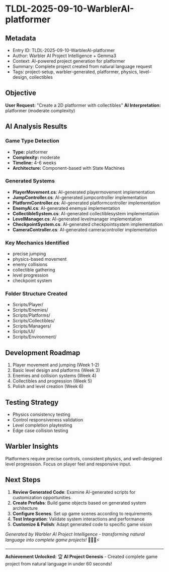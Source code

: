 # TLDL-2025-09-10-WarblerAI-platformer

## Metadata
- Entry ID: TLDL-2025-09-10-WarblerAI-platformer
- Author: Warbler AI Project Intelligence + Gemma3
- Context: AI-powered project generation for platformer
- Summary: Complete project created from natural language request
- Tags: project-setup, warbler-generated, platformer, physics, level-design, collectibles

## Objective
**User Request:** "Create a 2D platformer with collectibles"
**AI Interpretation:** platformer (moderate complexity)

## AI Analysis Results
### Game Type Detection
- **Type:** platformer
- **Complexity:** moderate 
- **Timeline:** 4-6 weeks
- **Architecture:** Component-based with State Machines

### Generated Systems
- **PlayerMovement.cs**: AI-generated playermovement implementation
- **JumpController.cs**: AI-generated jumpcontroller implementation
- **PlatformController.cs**: AI-generated platformcontroller implementation
- **EnemyAI.cs**: AI-generated enemyai implementation
- **CollectibleSystem.cs**: AI-generated collectiblesystem implementation
- **LevelManager.cs**: AI-generated levelmanager implementation
- **CheckpointSystem.cs**: AI-generated checkpointsystem implementation
- **CameraController.cs**: AI-generated cameracontroller implementation

### Key Mechanics Identified
- precise jumping
- physics-based movement
- enemy collisions
- collectible gathering
- level progression
- checkpoint system

### Folder Structure Created
- Scripts/Player/
- Scripts/Enemies/
- Scripts/Platforms/
- Scripts/Collectibles/
- Scripts/Managers/
- Scripts/UI/
- Scripts/Environment/

## Development Roadmap
1. Player movement and jumping (Week 1-2)
2. Basic level design and platforms (Week 3)
3. Enemies and collision systems (Week 4)
4. Collectibles and progression (Week 5)
5. Polish and level creation (Week 6)

## Testing Strategy
- Physics consistency testing
- Control responsiveness validation
- Level completion playtesting
- Edge case collision testing

## Warbler Insights
Platformers require precise controls, consistent physics, and well-designed level progression. Focus on player feel and responsive input.

## Next Steps
1. **Review Generated Code**: Examine AI-generated scripts for customization opportunities
2. **Create Prefabs**: Build game objects based on generated system architecture
3. **Configure Scenes**: Set up game scenes according to requirements
4. **Test Integration**: Validate system interactions and performance
5. **Customize & Polish**: Adapt generated code to specific game vision

*Generated by Warbler AI Project Intelligence - transforming natural language into complete game projects!* 🧙‍♂️🤖⚡

---
**Achievement Unlocked:** 🏆 **AI Project Genesis** - Created complete game project from natural language in under 60 seconds!
